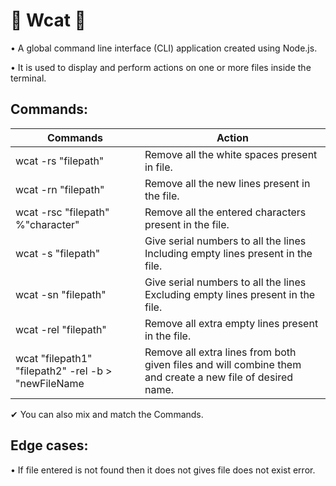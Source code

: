 #   🎇  Wcat 🎇  
• A global command line interface (CLI) application created using Node.js.

• It is used to display and perform actions on one or more files inside the terminal. 

## Commands:

|   Commands           |        Action                                                         |
| ----------------- | ------------------------------------------------------------------ |
| wcat -rs "filepath"| Remove all the white spaces present in file.|
| wcat -rn "filepath" | Remove all the new lines present in the file.|
| wcat -rsc "filepath" %"character"| Remove all the entered characters present in the file.|
| wcat -s "filepath" | Give serial numbers to all the lines Including empty lines present in the file.|
| wcat  -sn "filepath" | Give serial numbers to all the lines Excluding empty lines present in the file.|
| wcat -rel "filepath" | Remove all extra empty lines present in the file.|
| wcat "filepath1" "filepath2" -rel -b > "newFileName| Remove all extra lines from both given files and will combine them and create a new file of desired name.|


✔ You can also mix and match the Commands.

## Edge cases:

• If file entered is not found then it does not gives file does not exist error.
